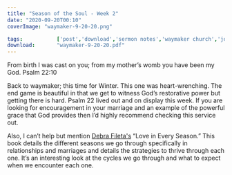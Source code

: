 ```yaml
---
title: "Season of the Soul - Week 2"
date: "2020-09-20T00:10"
coverImage: "waymaker-9-20-20.png"

tags:           ['post','download','sermon notes','waymaker church','jon dupin']
download:       "waymaker-9-20-20.pdf"
---
```


From birth I was cast on you; from my mother’s womb you have been my God. Psalm 22:10

Back to waymaker; this time for Winter. This one was heart-wrenching. The end game is beautiful in that we get to witness God’s restorative power but getting there is hard. Psalm 22 lived out and on display this week. If you are looking for encouragement in your marriage and an example of the powerful grace that God provides then I’d highly recommend checking this service out.

Also, I can’t help but mention [Debra Fileta's](https://truelovedates.com/) “Love in Every Season.” This book details the different seasons we go through specifically in relationships and marriages and details the strategies to thrive through each one. It’s an interesting look at the cycles we go through and what to expect when we encounter each one. 